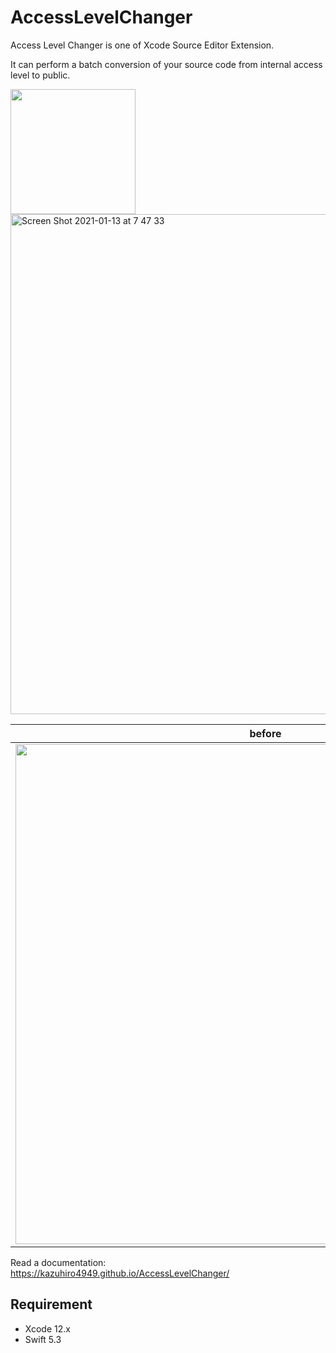 # AccessLevelChanger
Access Level Changer is one of Xcode Source Editor Extension.

It can perform a batch conversion of your source code from internal access level to public.

<a href="[https://apps.apple.com/jp/app/access-level-changer-for-xcode/id1548122245]">
  <img src="https://user-images.githubusercontent.com/18320004/104383646-82439800-5573-11eb-8ba7-397e9ecff86a.png" width=200 />
</a>

<img width="800" alt="Screen Shot 2021-01-13 at 7 47 33" src="https://user-images.githubusercontent.com/18320004/104383772-b61ebd80-5573-11eb-96a1-806e52a65974.png">


| before |  | after | 
|:------------:|:------------:|:------------:|
| <img width="800" src="https://user-images.githubusercontent.com/18320004/104384142-4d841080-5574-11eb-963f-7f43080a806e.png"> | → | <img width="800" src="https://user-images.githubusercontent.com/18320004/104384148-4fe66a80-5574-11eb-9329-8e71f804407e.png"> |


Read a documentation: https://kazuhiro4949.github.io/AccessLevelChanger/

## Requirement

- Xcode 12.x
- Swift 5.3
